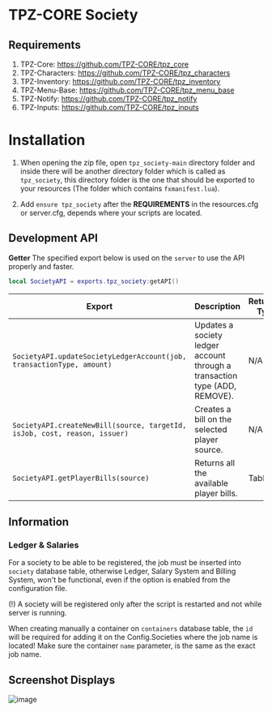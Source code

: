 # TPZ-CORE Society

## Requirements

1. TPZ-Core: https://github.com/TPZ-CORE/tpz_core
2. TPZ-Characters: https://github.com/TPZ-CORE/tpz_characters
3. TPZ-Inventory: https://github.com/TPZ-CORE/tpz_inventory
4. TPZ-Menu-Base: https://github.com/TPZ-CORE/tpz_menu_base
4. TPZ-Notify: https://github.com/TPZ-CORE/tpz_notify
5. TPZ-Inputs: https://github.com/TPZ-CORE/tpz_inputs

# Installation

1. When opening the zip file, open `tpz_society-main` directory folder and inside there will be another directory folder which is called as `tpz_society`, this directory folder is the one that should be exported to your resources (The folder which contains `fxmanifest.lua`).

2. Add `ensure tpz_society` after the **REQUIREMENTS** in the resources.cfg or server.cfg, depends where your scripts are located.

## Development API

**Getter**
The specified export below is used on the `server` to use the API properly and faster.

```lua
local SocietyAPI = exports.tpz_society:getAPI()
```

| Export                                                                    | Description                                                                 | Returned Type |
|---------------------------------------------------------------------------|-----------------------------------------------------------------------------|---------------|
| `SocietyAPI.updateSocietyLedgerAccount(job, transactionType, amount)`     | Updates a society ledger account through a transaction type (ADD, REMOVE).  | N/A           |
| `SocietyAPI.createNewBill(source, targetId, isJob, cost, reason, issuer)` | Creates a bill on the selected player source.                               | N/A           |
| `SocietyAPI.getPlayerBills(source)`                                       | Returns all the available player bills.                                     | Table         |

## Information

### Ledger & Salaries

For a society to be able to be registered, the job must be inserted into `society` database table, otherwise Ledger, Salary System and Billing System, won't be functional, even if the option is enabled from the configuration file.

(!) A society will be registered only after the script is restarted and not while server is running.

When creating manually a container on `containers` database table, the `id` will be required for adding it on the Config.Societies where the job name is located! Make sure the container `name` parameter, is the same as the exact job name.

## Screenshot Displays

![image](https://github.com/user-attachments/assets/0eb6e807-c251-4a2f-95f2-ee4b012b143f)
